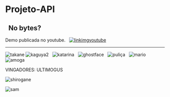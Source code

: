 # Projeto-API
&nbsp;
No bytes?
&nbsp;
----------------------------------------------------------------------
Demo publicada no youtube.
&nbsp;
[![linkimgyoutube](https://img.youtube.com/vi/pmYsXkYAwQg/0.jpg)](https://www.youtube.com/watch?v=pmYsXkYAwQg)

----------------------------------------------------------------------

![takane](https://user-images.githubusercontent.com/94016306/167963728-2c3c7112-ad3f-4747-994f-efaa45c29b50.gif)
![kaguya2](https://user-images.githubusercontent.com/94016306/167966717-da4aa20d-e20b-42a8-8f76-a34e4e348f5b.gif)
&nbsp;
![katarina](https://i.imgur.com/x92mB5h.gif)
&nbsp;
![ghostface](https://user-images.githubusercontent.com/94016306/167962626-6cea4450-eff4-4a37-bd0e-4972abca17f9.gif)
&nbsp;
![puliça](https://user-images.githubusercontent.com/94016306/167963972-c8fe6d85-9da7-44ad-856e-d6daa4853fe5.gif)
&nbsp;
![mario](https://user-images.githubusercontent.com/94016306/167964387-db491f58-1d26-41e2-8cd0-2520523f2c51.gif)
&nbsp;
![amoga](https://user-images.githubusercontent.com/94016306/167964317-33e09b17-3340-43df-bfb0-718ea1aa0964.gif)
&nbsp;

VINGADORES: ULTIMOGUS

![shirogane](https://user-images.githubusercontent.com/94016306/167966915-f56135f4-c6b5-4649-a17a-285999a40cec.gif)

![sam](https://user-images.githubusercontent.com/94016306/167965855-4730d313-7c32-4e75-8051-53bd71c5797d.gif)
